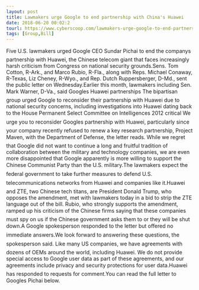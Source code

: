 ```yaml
---
layout: post
title: Lawmakers urge Google to end partnership with China's Huawei
date: 2018-06-20 00:02:2
tourl: https://www.cyberscoop.com/lawmakers-urge-google-to-end-partnership-with-chinas-huawei/?category_news=technology
tags: [Group,Bill]
---
```

Five U.S. lawmakers urged Google CEO Sundar Pichai to end the companys partnership with Huawei, the Chinese telecom giant that faces increasingly harsh criticism from Congress on national security grounds.Sens. Tom Cotton, R-Ark., and Marco Rubio, R-Fla., along with Reps. Michael Conaway, R-Texas, Liz Cheney, R-Wyo., and Rep. Dutch Ruppersberger, D-Md., sent the public letter on Wednesday.Earlier this month, lawmakers including Sen. Mark Warner, D-Va., said Googles Huawei partnerships The bipartisan group urged Google to reconsider their partnership with Huawei due to national security concerns, including investigations into Huawei dating back to the House Permanent Select Committee on Intelligences 2012 critical We urge you to reconsider Googles partnership with Huawei, particularly since your company recently refused to renew a key research partnership, Project Maven, with the Department of Defense, the letter reads. While we regret that Google did not want to continue a long and fruitful tradition of collaboration between the military and technology companies, we are even more disappointed that Google apparently is more willing to support the Chinese Communist Party than the U.S. military.The lawmakers expect the federal government to take further measures to defend U.S. telecommunications networks from Huawei and companies like it.Huawei and ZTE, two Chinese tech titans, are President Donald Trump, who opposes the amendment, met with lawmakers today in a bid to strip the ZTE language out of the bill. Rubio, who strongly supports the amendment, ramped up his criticism of the Chinese firms saying that these companies must spy on us if the Chinese government asks them to or they will be shut down.A Google spokesperson responded to the letter but offered no immediate answers.We look forward to answering these questions, the spokesperson said. Like many US companies, we have agreements with dozens of OEMs around the world, including Huawei. We do not provide special access to Google user data as part of these agreements, and our agreements include privacy and security protections for user data.Huawei has responded to requests for comment.You can read the full letter to Googles Pichai below.